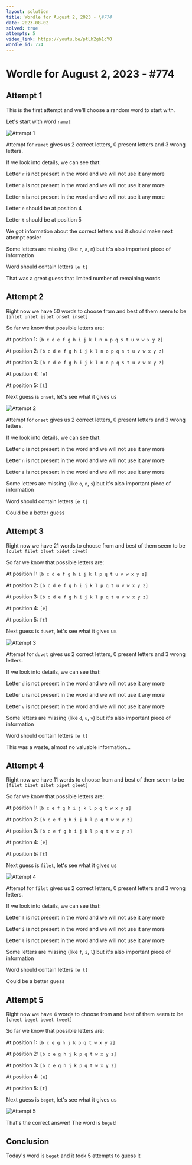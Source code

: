 ```yaml
---
layout: solution
title: Wordle for August 2, 2023 - \#774
date: 2023-08-02
solved: true
attempts: 5
video_link: https://youtu.be/ptLh2gb1cY0
wordle_id: 774
---
```


# Wordle for August 2, 2023 - \#774

## Attempt 1

This is the first attempt and we'll choose a random word to start with.

Let's start with word `ramet`

![Attempt 1](2023-08-02/attempt-1.png)

Attempt for `ramet` gives us 2 correct letters, 0 present letters and 3 wrong letters.

If we look into details, we can see that:

Letter `r` is not present in the word and we will not use it any more

Letter `a` is not present in the word and we will not use it any more

Letter `m` is not present in the word and we will not use it any more

Letter `e` should be at position 4

Letter `t` should be at position 5

We got information about the correct letters and it should make next attempt easier

Some letters are missing (like `r`, `a`, `m`) but it's also important piece of information

Word should contain letters `[e t]`

That was a great guess that limited number of remaining words



## Attempt 2

Right now we have 50 words to choose from and best of them seem to be `[inlet unlet islet onset inset]`

So far we know that possible letters are:

At position 1: `[b c d e f g h i j k l n o p q s t u v w x y z]`

At position 2: `[b c d e f g h i j k l n o p q s t u v w x y z]`

At position 3: `[b c d e f g h i j k l n o p q s t u v w x y z]`

At position 4: `[e]`

At position 5: `[t]`

Next guess is `onset`, let's see what it gives us

![Attempt 2](2023-08-02/attempt-2.png)

Attempt for `onset` gives us 2 correct letters, 0 present letters and 3 wrong letters.

If we look into details, we can see that:

Letter `o` is not present in the word and we will not use it any more

Letter `n` is not present in the word and we will not use it any more

Letter `s` is not present in the word and we will not use it any more

Some letters are missing (like `o`, `n`, `s`) but it's also important piece of information

Word should contain letters `[e t]`

Could be a better guess



## Attempt 3

Right now we have 21 words to choose from and best of them seem to be `[culet filet bluet bidet civet]`

So far we know that possible letters are:

At position 1: `[b c d e f g h i j k l p q t u v w x y z]`

At position 2: `[b c d e f g h i j k l p q t u v w x y z]`

At position 3: `[b c d e f g h i j k l p q t u v w x y z]`

At position 4: `[e]`

At position 5: `[t]`

Next guess is `duvet`, let's see what it gives us

![Attempt 3](2023-08-02/attempt-3.png)

Attempt for `duvet` gives us 2 correct letters, 0 present letters and 3 wrong letters.

If we look into details, we can see that:

Letter `d` is not present in the word and we will not use it any more

Letter `u` is not present in the word and we will not use it any more

Letter `v` is not present in the word and we will not use it any more

Some letters are missing (like `d`, `u`, `v`) but it's also important piece of information

Word should contain letters `[e t]`

This was a waste, almost no valuable information...



## Attempt 4

Right now we have 11 words to choose from and best of them seem to be `[filet bizet zibet pipet gleet]`

So far we know that possible letters are:

At position 1: `[b c e f g h i j k l p q t w x y z]`

At position 2: `[b c e f g h i j k l p q t w x y z]`

At position 3: `[b c e f g h i j k l p q t w x y z]`

At position 4: `[e]`

At position 5: `[t]`

Next guess is `filet`, let's see what it gives us

![Attempt 4](2023-08-02/attempt-4.png)

Attempt for `filet` gives us 2 correct letters, 0 present letters and 3 wrong letters.

If we look into details, we can see that:

Letter `f` is not present in the word and we will not use it any more

Letter `i` is not present in the word and we will not use it any more

Letter `l` is not present in the word and we will not use it any more

Some letters are missing (like `f`, `i`, `l`) but it's also important piece of information

Word should contain letters `[e t]`

Could be a better guess



## Attempt 5

Right now we have 4 words to choose from and best of them seem to be `[cheet beget bewet tweet]`

So far we know that possible letters are:

At position 1: `[b c e g h j k p q t w x y z]`

At position 2: `[b c e g h j k p q t w x y z]`

At position 3: `[b c e g h j k p q t w x y z]`

At position 4: `[e]`

At position 5: `[t]`

Next guess is `beget`, let's see what it gives us

![Attempt 5](2023-08-02/attempt-5.png)

That's the correct answer! The word is `beget`!

## Conclusion

Today's word is `beget` and it took 5 attempts to guess it

